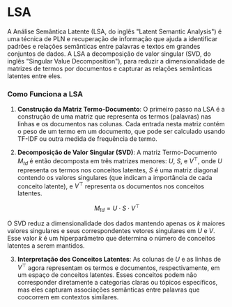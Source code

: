 # LSA

A Análise Semântica Latente (LSA, do inglês "Latent Semantic Analysis") é uma técnica de PLN e recuperação de informação que ajuda a identificar padrões e relações semânticas entre palavras e textos em grandes conjuntos de dados. A LSA a decomposição de valor singular (SVD, do inglês "Singular Value Decomposition"), para reduzir a dimensionalidade de matrizes de termos por documentos e capturar as relações semânticas latentes entre eles.

### Como Funciona a LSA

1. **Construção da Matriz Termo-Documento**: O primeiro passo na LSA é a construção de uma matriz que representa os termos (palavras) nas linhas e os documentos nas colunas. Cada entrada nesta matriz contém o peso de um termo em um documento, que pode ser calculado usando TF-IDF ou outra medida de frequência de termo.

2. **Decomposição de Valor Singular (SVD)**: A matriz Termo-Documento $M_{td}$ é então decomposta em três matrizes menores: $U$, $S$, e $V^\top$, onde $U$ representa os termos nos conceitos latentes, $S$ é uma matriz diagonal contendo os valores singulares (que indicam a importância de cada conceito latente), e $V^\top$ representa os documentos nos conceitos latentes.

$$
M_{td} = U \cdot S \cdot V^\top
$$

O SVD reduz a dimensionalidade dos dados mantendo apenas os $k$ maiores valores singulares e seus correspondentes vetores singulares em $U$ e $V$. Esse valor $k$ é um hiperparâmetro que determina o número de conceitos latentes a serem mantidos.

3. **Interpretação dos Conceitos Latentes**: As colunas de $U$ e as linhas de $V^\top$ agora representam os termos e documentos, respectivamente, em um espaço de conceitos latentes. Esses conceitos podem não corresponder diretamente a categorias claras ou tópicos específicos, mas eles capturam associações semânticas entre palavras que coocorrem em contextos similares.